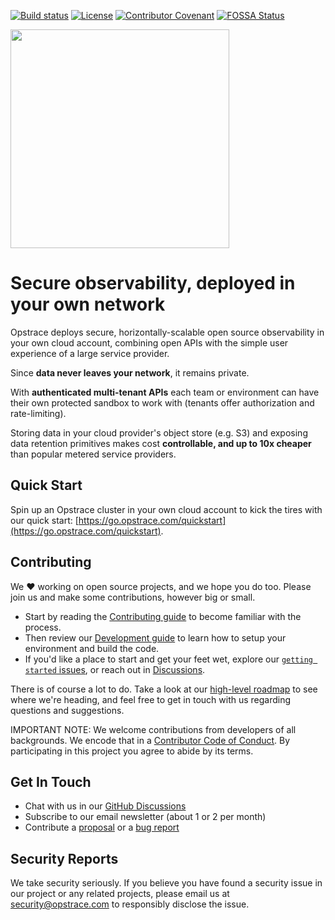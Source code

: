 
<!-- markdownlint-disable MD041 -->
<!-- markdownlint-disable MD033 -->

[![Build status](https://badge.buildkite.com/df9e995b3a5e4b0bebce8b432b0bf48b092fd261b7017b65c1.svg?branch=main)](https://buildkite.com/opstrace/opstrace)
[![License](https://img.shields.io/github/license/opstrace/opstracestyle=flat-square&logo=appveyor)](https://github.com/opstrace/opstrace/blob/main/LICENSE)
[![Contributor Covenant](https://img.shields.io/badge/Contributor%20Covenant-v2.0%20adopted-ff69b4.svg)](CODE_OF_CONDUCT.md)
[![FOSSA Status](https://app.fossa.com/api/projects/git%2Bgithub.com%2Fopstrace%2Fopstrace.svg?type=shield)](https://app.fossa.com/projects/git%2Bgithub.com%2Fopstrace%2Fopstrace?ref=badge_shield&style=social)

<img src="https://user-images.githubusercontent.com/19239758/97793010-00161b00-1ba3-11eb-949b-e62eae6fdb9c.png" width="350">

# Secure observability, deployed in your own network

Opstrace deploys secure, horizontally-scalable open source observability in your own cloud account, combining open APIs with the simple user experience of a large service provider.

Since **data never leaves your network**, it remains private.

With **authenticated multi-tenant APIs** each team or environment can have their own protected sandbox to work with (tenants offer authorization and rate-limiting).

Storing data in your cloud provider's object store (e.g. S3) and exposing data retention primitives makes cost **controllable, and up to 10x cheaper** than popular metered service providers.

## Quick Start

Spin up an Opstrace cluster in your own cloud account to kick the tires with our quick start: [https://go.opstrace.com/quickstart](https://go.opstrace.com/quickstart).

## Contributing

We :heart: working on open source projects, and we hope you do too.
Please join us and make some contributions, however big or small.

* Start by reading the [Contributing guide](./CONTRIBUTING.md) to become familiar with the process.
* Then review our [Development guide](./docs/guides/contributor/setting-up-your-dev-env.md) to learn how to setup your environment and build the code.
* If you'd like a place to start and get your feet wet, explore our [`getting started` issues](https://github.com/opstrace/opstrace/labels/getting-started), or reach out in [Discussions](https://go.opstrace.com/community).

There is of course a lot to do.
Take a look at our [high-level roadmap](./docs/references/roadmap.md) to see where we're heading, and feel free to get in touch with us regarding questions and suggestions.

IMPORTANT NOTE: We welcome contributions from developers of all backgrounds. We encode that in a [Contributor Code of Conduct](CODE_OF_CONDUCT.md).
By participating in this project you agree to abide by its terms.

## Get In Touch

* Chat with us in our [GitHub Discussions](https://go.opstrace.com/community)
* Subscribe to our email newsletter (about 1 or 2 per month)
* Contribute a [proposal](https://github.com/opstrace/opstrace/issues/new?assignees=&labels=thinktank:%20proposal&template=2-proposal.md&title=) or a [bug report](https://github.com/opstrace/opstrace/issues/new?assignees=&labels=type:%20bug&template=1-bug_report.md&title=)

## Security Reports

We take security seriously.
If you believe you have found a security issue in our project or any related projects, please email us at [security@opstrace.com](mailto:security@opstrace.com) to responsibly disclose the issue.
